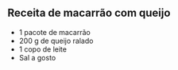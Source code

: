 ## Receita de macarrão com queijo

- 1 pacote de macarrão
- 200 g de queijo ralado
- 1 copo de leite
- Sal a gosto
